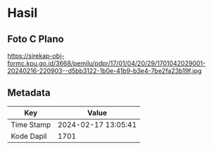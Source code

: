 # Hasil

## Foto C Plano

https://sirekap-obj-formc.kpu.go.id/3668/pemilu/pdpr/17/01/04/20/29/1701042029001-20240216-220903--d5bb3122-1b0e-41b9-b3e4-7be2fa23b19f.jpg


## Metadata

| Key        | Value               |
| ---------- | ------------------- |
| Time Stamp | 2024-02-17 13:05:41 |
| Kode Dapil | 1701                |



